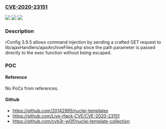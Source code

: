 ### [CVE-2020-23151](https://cve.mitre.org/cgi-bin/cvename.cgi?name=CVE-2020-23151)
![](https://img.shields.io/static/v1?label=Product&message=n%2Fa&color=blue)
![](https://img.shields.io/static/v1?label=Version&message=n%2Fa&color=blue)
![](https://img.shields.io/static/v1?label=Vulnerability&message=n%2Fa&color=brighgreen)

### Description

rConfig 3.9.5 allows command injection by sending a crafted GET request to lib/ajaxHandlers/ajaxArchiveFiles.php since the path parameter is passed directly to the exec function without being escaped.

### POC

#### Reference
No PoCs from references.

#### Github
- https://github.com/20142995/nuclei-templates
- https://github.com/Live-Hack-CVE/CVE-2020-23151
- https://github.com/cyb3r-w0lf/nuclei-template-collection

